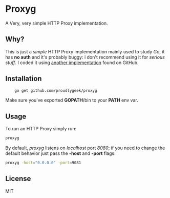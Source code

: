 Proxyg
======

A Very, very simple HTTP Proxy implementation.

Why?
----

This is just a *simple* HTTP Proxy implementation mainly used to study *Go*, it has **no auth** and it's probably buggy: i don't recommend using it for *serious stuff*.
I coded it using [another implementation][1] found on GitHub.

Installation
------------

```bash
    go get github.com/proudlygeek/proxyg
```

Make sure you've exported **GOPATH**/bin to your **PATH** env var.

Usage
-----

To run an HTTP Proxy simply run:

```bash
proxyg
```

By default, *proxyg* listens on *localhost* port *8080*; if you need to change the default behavior just pass the **-host** and **-port** flags:

```bash
proxyg -host="0.0.0.0" -port=9081
```

License
-------

MIT


[1]: https://github.com/rmt/httpconnectproxy

